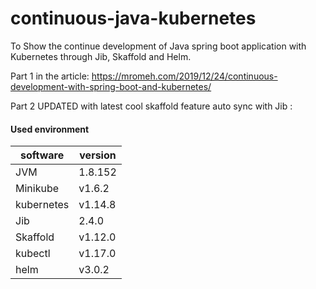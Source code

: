 # continuous-java-kubernetes
To Show the continue development of Java spring boot application with Kubernetes through Jib, Skaffold and Helm.

Part 1 in the article: https://mromeh.com/2019/12/24/continuous-development-with-spring-boot-and-kubernetes/

Part 2 UPDATED with latest cool skaffold feature auto sync with Jib : 

#### Used environment

| software| version|
|---|---|
| JVM | 1.8.152 |
| Minikube | v1.6.2 |
|kubernetes |v1.14.8
| Jib | 2.4.0 |
| Skaffold | v1.12.0 |
| kubectl | v1.17.0 |
| helm | v3.0.2 |
